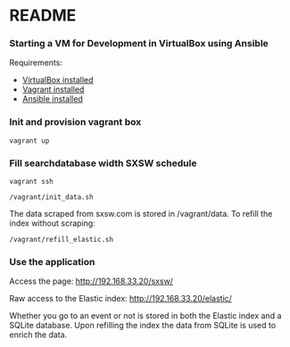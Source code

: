 # README

### Starting a VM for Development in VirtualBox using Ansible

Requirements:
* [VirtualBox installed](https://www.virtualbox.org/wiki/Downloads)
* [Vagrant installed](https://www.vagrantup.com/downloads.html)
* [Ansible installed](http://docs.ansible.com/ansible/intro_installation.html#installation)

### Init and provision vagrant box
`vagrant up`

### Fill searchdatabase width SXSW schedule
`vagrant ssh`

`/vagrant/init_data.sh`

The data scraped from sxsw.com is stored in /vagrant/data. To refill the index without scraping:

`/vagrant/refill_elastic.sh`

### Use the application

Access the page: <http://192.168.33.20/sxsw/>

Raw access to the Elastic index: <http://192.168.33.20/elastic/>

Whether you go to an event or not is stored in both the Elastic index and a SQLite database. Upon refilling the index the data from SQLite is used to enrich the data.
